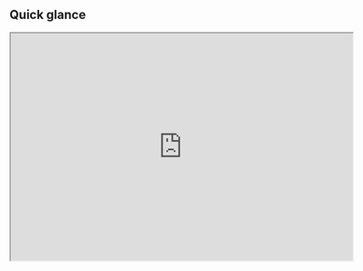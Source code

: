 ## Quick glance
<iframe src="https://replit.com/@ianyo/Python101#HelloWorld.py?embed=true" width="600" height="400" />